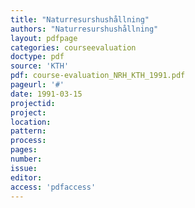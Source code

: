```yaml
---
title: "Naturresurshushållning"
authors: "Naturresurshushållning"
layout: pdfpage
categories: courseevaluation
doctype: pdf
source: 'KTH'
pdf: course-evaluation_NRH_KTH_1991.pdf
pageurl: '#'
date: 1991-03-15
projectid:
project:
location:
pattern:
process:
pages:
number:
issue:
editor:
access: 'pdfaccess'
---
```

